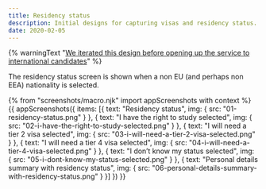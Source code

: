```yaml
---
title: Residency status
description: Initial designs for capturing visas and residency status.
date: 2020-02-05
---
```


{% warningText "[We iterated this design before opening up the service to international candidates](/apply-for-teacher-training/international-candidates/#residency-and-visa-status)" %}

The residency status screen is shown when a non EU (and perhaps non EEA) nationality is selected.

{% from "screenshots/macro.njk" import appScreenshots with context %}
{{ appScreenshots({
  items: [{
      text: "Residency status",
      img: { src: "01-residency-status.png" }
    }, {
      text: "I have the right to study selected",
      img: { src: "02-i-have-the-right-to-study-selected.png" }
    }, {
      text: "I will need a tier 2 visa selected",
      img: { src: "03-i-will-need-a-tier-2-visa-selected.png" }
    }, {
      text: "I will need a tier 4 visa selected",
      img: { src: "04-i-will-need-a-tier-4-visa-selected.png" }
    }, {
      text: "I don’t know my status selected",
      img: { src: "05-i-dont-know-my-status-selected.png" }
    }, {
      text: "Personal details summary with residency status",
      img: { src: "06-personal-details-summary-with-residency-status.png" }
    }]
}) }}
